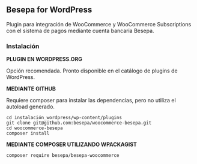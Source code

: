 ## Besepa for WordPress

Plugin para integración de WooCommerce y WooCommerce Subscriptions con el sistema de pagos mediante cuenta bancaria Besepa.

### Instalación

**PLUGIN EN WORDPRESS.ORG**

Opción recomendada. Pronto disponible en el catálogo de plugins de WordPress.

**MEDIANTE GITHUB**

Requiere composer para instalar las dependencias, pero no utiliza el autoload generado.

    cd instalación_wordpress/wp-content/plugins
    git clone git@github.com:besepa/woocommerce-besepa.git 
    cd woocommerce-besepa
    composer install
    
**MEDIANTE COMPOSER UTILIZANDO WPACKAGIST**

    composer require besepa/besepa-woocommerce
    





